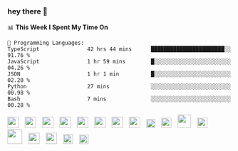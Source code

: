  ### hey there :wave:

<!-- [<img align="right" width="50%" src="https://github-readme-stats.vercel.app/api?username=findtoni&show_icons=true&theme=radical&count_private=true">]
<img src="https://media.giphy.com/media/hvRJCLFzcasrR4ia7z/giphy.gif" width="10px">
(#) -->

<!--START_SECTION:waka-->
📊 **This Week I Spent My Time On** 

```text
💬 Programming Languages: 
TypeScript               42 hrs 44 mins      ███████████████████████░░   91.76 % 
JavaScript               1 hr 59 mins        █░░░░░░░░░░░░░░░░░░░░░░░░   04.26 % 
JSON                     1 hr 1 min          █░░░░░░░░░░░░░░░░░░░░░░░░   02.20 % 
Python                   27 mins             ░░░░░░░░░░░░░░░░░░░░░░░░░   00.98 % 
Bash                     7 mins              ░░░░░░░░░░░░░░░░░░░░░░░░░   00.28 % 
```


<!--END_SECTION:waka-->

  <div align="left">
    <img height="25" src="https://cdn.jsdelivr.net/gh/devicons/devicon/icons/vscode/vscode-original.svg" style="padding-right:10px;" />
    <img height="25" src="https://cdn.jsdelivr.net/gh/devicons/devicon/icons/typescript/typescript-original.svg" style="padding-right:10px;"/>
    <img height="25" src="https://cdn.jsdelivr.net/gh/devicons/devicon/icons/vuejs/vuejs-original.svg" style="padding-right:10px;"/>
    <img height="25" src="https://cdn.jsdelivr.net/gh/devicons/devicon/icons/react/react-original.svg" style="padding-right:10px;"/>
    <img height="25" src="https://cdn.jsdelivr.net/gh/devicons/devicon/icons/nextjs/nextjs-original.svg" style="padding-right:10px;"/>
    <img height="25" src="https://cdn.jsdelivr.net/gh/devicons/devicon@latest/icons/nuxtjs/nuxtjs-original.svg" style="padding-right:10px;"/>
    <img height="25" src="https://cdn.jsdelivr.net/gh/devicons/devicon@latest/icons/tailwindcss/tailwindcss-original.svg" style="padding-right:10px;"/>
    <img height="25" src="https://cdn.jsdelivr.net/gh/devicons/devicon/icons/sass/sass-original.svg" style="padding-right:10px;"/>
    <img height="20" src="https://cdn.jsdelivr.net/gh/devicons/devicon/icons/jest/jest-plain.svg" style="padding-right:10px;"/>
    <img height="23" src="https://cdn.jsdelivr.net/gh/devicons/devicon/icons/graphql/graphql-plain.svg" style="padding-right:10px;"/>
    <img height="30" src="https://cdn.jsdelivr.net/gh/devicons/devicon/icons/nodejs/nodejs-plain-wordmark.svg" style="padding-right:10px;"/>
   <!--     <img height="22" src="https://bit.ly/3A0Cee8" style="padding-right:10px;"/>&nbsp;&nbsp;&nbsp;&nbsp; -->
    <img height="23" src="https://cdn.jsdelivr.net/gh/devicons/devicon/icons/laravel/laravel-original.svg" style="padding-right:10px;" />
   <img height="33" src="https://cdn.jsdelivr.net/gh/devicons/devicon/icons/docker/docker-original.svg" style="padding-right:10px;"/>
    <img height="25" src="https://cdn.jsdelivr.net/gh/devicons/devicon/icons/amazonwebservices/amazonwebservices-plain-wordmark.svg" style="padding-right:10px;"/>
    <img height="25" src="https://cdn.jsdelivr.net/gh/devicons/devicon/icons/googlecloud/googlecloud-original.svg" style="padding-right:10px;"/>
     <img height="22" src="https://cdn.jsdelivr.net/gh/devicons/devicon/icons/firebase/firebase-original.svg" style="padding-right:10px;"/>
    <img height="21" src="https://cdn.jsdelivr.net/gh/devicons/devicon/icons/digitalocean/digitalocean-original.svg" style="padding-right:10px;margin-top:-10px;"/>
<!--    <img height="20" src="https://bit.ly/3oPTX2M" style="padding-right:10px;"/> -->
  </div>
